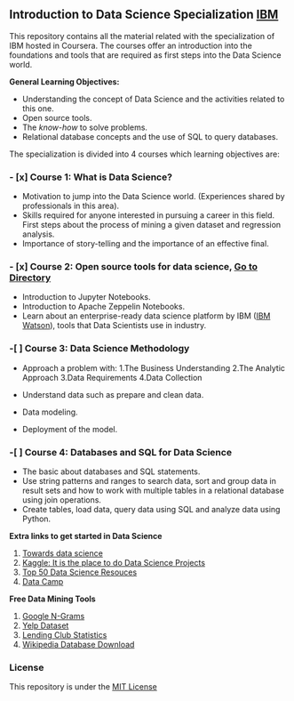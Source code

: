 ## Introduction to Data Science Specialization [IBM](https://www.coursera.org/specializations/introduction-data-science)

This repository contains all the material related with the specialization of IBM hosted in Coursera. The courses offer an introduction
into the foundations and tools that are required as first steps into the Data Science world.

**General Learning Objectives:**
- Understanding the concept of Data Science and the activities related to this one.
- Open source tools.
- The *know-how* to solve problems.
- Relational database concepts and the use of SQL to query databases.

The specialization is divided into 4 courses which learning objectives are:

### - [x] Course 1: What is Data Science?

- Motivation to jump into the Data Science world. (Experiences shared by professionals in this area).
- Skills required for anyone interested in pursuing a career in this field. First steps about the process of mining a given dataset and regression analysis.
- Importance of story-telling and the importance of an effective final.

### - [x] Course 2: Open source tools for data science, [Go to Directory](Course2/README.md)

- Introduction to Jupyter Notebooks.
- Introduction to Apache Zeppelin Notebooks.
- Learn about an enterprise-ready data science platform by IBM ([IBM Watson](https://eu-gb.dataplatform.ibm.com/)), tools that Data Scientists use in industry.

### -[ ] Course 3: Data Science Methodology
- Approach a problem with:
1.The Business Understanding
2.The Analytic Approach 
3.Data Requirements
4.Data Collection

- Understand data such as prepare and clean data.
- Data modeling.
- Deployment of the model.

### -[ ] Course 4: Databases and SQL for Data Science
- The basic about databases and SQL statements.
- Use string patterns and ranges to search data, sort and group data in result sets and how to work with multiple tables in a relational database using join operations.
- Create tables, load data, query data using SQL and analyze data using Python.

**Extra links to get started in Data Science**

1. [Towards data science](https://towardsdatascience.com/)
2. [Kaggle: It is the place to do Data Science Projects](https://www.kaggle.com/)
3. [Top 50 Data Science Resouces](https://www.ngdata.com/top-data-science-resources/)
4. [Data Camp](https://www.datacamp.com/projects)

**Free Data Mining Tools**
1. [Google N-Grams](https://aws.amazon.com/datasets/google-books-ngrams/)
2. [Yelp Dataset](https://www.yelp.com/dataset)
3. [Lending Club Statistics](https://www.lendingclub.com/info/download-data.action)
4. [Wikipedia Database Download](https://en.wikipedia.org/wiki/Wikipedia:Database_download#English-language_Wikipedia)

### License

This repository is under the [MIT License](https://choosealicense.com/licenses/mit/)
